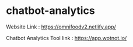 # chatbot-analytics

Website Link : https://omnifoodv2.netlify.app/

Chatbot Analytics Tool link : https://app.wotnot.io/
